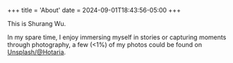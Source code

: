 +++
title = 'About'
date = 2024-09-01T18:43:56-05:00
+++

This is Shurang Wu.

In my spare time, I enjoy immersing myself in stories or capturing moments through photography, a few (<1%) of my photos could be found on [Unsplash/@Hotaria](https://unsplash.com/@Hortaria).  
